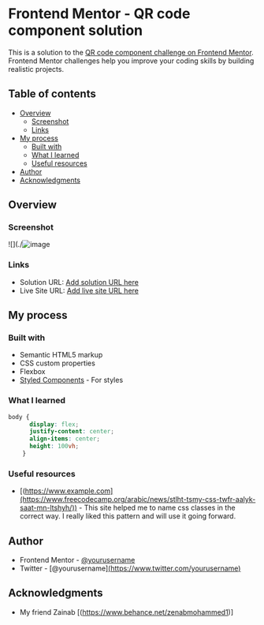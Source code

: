 # Frontend Mentor - QR code component solution

This is a solution to the [QR code component challenge on Frontend Mentor](https://www.frontendmentor.io/challenges/qr-code-component-iux_sIO_H). Frontend Mentor challenges help you improve your coding skills by building realistic projects. 

## Table of contents

- [Overview](#overview)
  - [Screenshot](#screenshot)
  - [Links](#links)
- [My process](#my-process)
  - [Built with](#built-with)
  - [What I learned](#what-i-learned)
  - [Useful resources](#useful-resources)
- [Author](#author)
- [Acknowledgments](#acknowledgments)

## Overview

### Screenshot

![](./![image](https://user-images.githubusercontent.com/113911084/192092851-598cefc3-94f8-4dfb-8124-9bdd31fcce27.png)

### Links

- Solution URL: [Add solution URL here]([https://your-solution-url.com](https://www.frontendmentor.io/solutions/qr-code-component-main-UeRX9n_GE5))
- Live Site URL: [Add live site URL here]( https://dinaelmasry22.github.io/qr-code-component-main/)

## My process

### Built with

- Semantic HTML5 markup
- CSS custom properties
- Flexbox
- [Styled Components](https://styled-components.com/) - For styles

### What I learned

```css
body {
      display: flex;
      justify-content: center;
      align-items: center;
      height: 100vh;
    }
```

### Useful resources

- [(https://www.example.com](https://www.freecodecamp.org/arabic/news/stlht-tsmy-css-twfr-aalyk-saat-mn-ltshyh/)) - This site helped me to name css classes in the correct way. I really liked this pattern and will use it going forward.

## Author

- Frontend Mentor - [@yourusername]([https://www.frontendmentor.io/profile/yourusername](https://www.frontendmentor.io/profile/dinaElmasry22))
- Twitter - [@yourusername][(https://www.twitter.com/yourusername)](https://twitter.com/Dina7465?t=zk-rjh7LKaxehwGkNiAvfQ&s=09)

## Acknowledgments
- My friend Zainab  [(https://www.behance.net/zenabmohammed1)]
